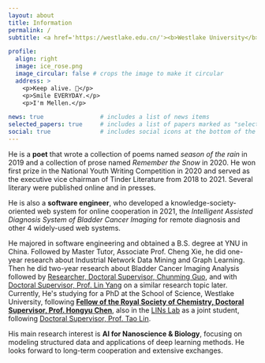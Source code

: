 ```yaml
---
layout: about
title: Information
permalink: /
subtitle: <a href='https://westlake.edu.cn/'><b>Westlake University</b></a>. No.600 Dunyu Road, Hangzhou, Zhejiang, China.

profile:
  align: right
  image: ice_rose.png
  image_circular: false # crops the image to make it circular
  address: >
    <p>Keep alive. 🌲</p>
    <p>Smile EVERYDAY.</p>
    <p>I'm Mellen.</p>

news: true                # includes a list of news items
selected_papers: true     # includes a list of papers marked as "selected={true}"
social: true              # includes social icons at the bottom of the page
---
```


He is a **poet** that wrote a collection of poems named *season of the rain* in 2019 and a collection of prose named *Remember the Snow* in 2020. He won first prize in the National Youth Writing Competition in 2020 and served as the executive vice chairman of Tinder Literature from 2018 to 2021. Several literary were published online and in presses.

He is also a **software engineer**, who developed a knowledge-society-oriented web system for online cooperation in 2021, the *Intelligent Assisted Diagnosis System of Bladder Cancer Imaging* for remote diagnosis and other 4 widely-used web systems.

He majored in software engineering and obtained a B.S. degree at YNU in China. Followed by Master Tutor, Associate Prof. Cheng Xie, he did one-year research about Industrial Network Data Mining and Graph Learning. Then he did two-year research about Bladder Cancer Imaging Analysis followed by [Researcher, Doctoral Supervisor, Chunming Guo](http://www.ynusky.ynu.edu.cn/yunlifesci/yjz/guochunming.htm), and with [Doctoral Supervisor, Prof. Lin Yang](https://www.westlake.edu.cn/faculty/lin-yang.html) on a similar research topic later. Currently, He's studying for a PhD at the School of Science, Westlake University, following **[Fellow of the Royal Society of Chemistry, Doctoral Supervisor, Prof. Hongyu Chen](https://www.westlake.edu.cn/faculty/hongyu-chen.html)**, also in the [LINs Lab](https://lins-lab.github.io/) as a joint student, following [Doctoral Supervisor, Prof. Tao Lin](https://www.westlake.edu.cn/faculty/tao-lin.html).

His main research interest is **AI for Nanoscience & Biology**, focusing on modeling structured data and applications of deep learning methods. He looks forward to long-term cooperation and extensive exchanges.
